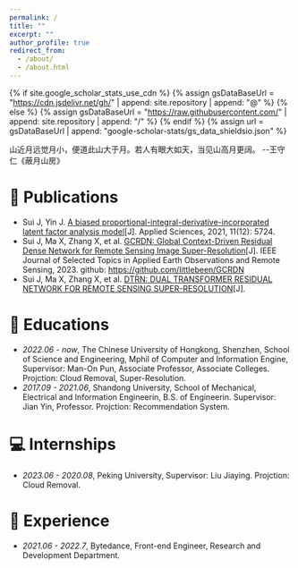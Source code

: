 ```yaml
---
permalink: /
title: ""
excerpt: ""
author_profile: true
redirect_from: 
  - /about/
  - /about.html
---
```


{% if site.google_scholar_stats_use_cdn %}
{% assign gsDataBaseUrl = "https://cdn.jsdelivr.net/gh/" | append: site.repository | append: "@" %}
{% else %}
{% assign gsDataBaseUrl = "https://raw.githubusercontent.com/" | append: site.repository | append: "/" %}
{% endif %}
{% assign url = gsDataBaseUrl | append: "google-scholar-stats/gs_data_shieldsio.json" %}

<span class='anchor' id='about-me'></span>

山近月远觉月小，便道此山大于月。若人有眼大如天，当见山高月更阔。 --王守仁《蔽月山房》


# 📝 Publications 

- Sui J, Yin J. <a href='https://www.mdpi.com/2076-3417/11/12/5724'>A biased proportional-integral-derivative-incorporated latent factor analysis model</a>[J]. Applied Sciences, 2021, 11(12): 5724.
- Sui J, Ma X, Zhang X, et al. <a href='https://ieeexplore.ieee.org/stamp/stamp.jsp?arnumber=10115440'>GCRDN: Global Context-Driven Residual Dense Network for Remote Sensing Image Super-Resolution</a>[J]. IEEE Journal of Selected Topics in Applied Earth Observations and Remote Sensing, 2023. github: <a href='https://github.com/littlebeen/GCRDN'>https://github.com/littlebeen/GCRDN</a>
- Sui J, Ma X, Zhang X, et al. <a href='https://mypage.cuhk.edu.cn/academics/simonpun/papers/IGARSS23-Jialu.pdf'>DTRN: DUAL TRANSFORMER RESIDUAL NETWORK FOR REMOTE SENSING SUPER-RESOLUTION</a>[J].


# 📖 Educations
- *2022.06 - now*, The Chinese University of Hongkong, Shenzhen, School of Science and Engineering, Mphil of Computer and Information Engine, Supervisor: Man-On Pun, Associate Professor, Associate Colleges. Projction: Cloud Removal, Super-Resolution.
- *2017.09 - 2021.06*, Shandong University, School of Mechanical, Electrical and Information Engineerin, B.S. of Engineerin. Supervisor: Jian Yin, Professor. Projction: Recommendation System.

# 💻 Internships
- *2023.06 - 2020.08*, Peking University, Supervisor: Liu Jiaying. Projction: Cloud Removal.

# 💬 Experience
- *2021.06 - 2022.7*, Bytedance, Front-end Engineer, Research and Development Department.
